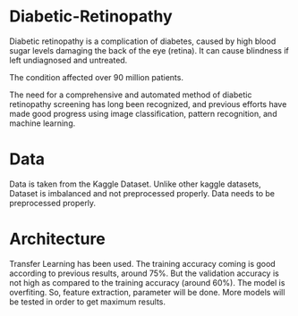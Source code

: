 # Diabetic-Retinopathy
Diabetic retinopathy is a complication of diabetes, caused by high blood sugar levels damaging the back of the eye (retina). It can cause blindness if left undiagnosed and untreated.

The condition affected over 90 million patients. 

The need for a comprehensive and automated method of diabetic retinopathy screening has long been recognized, and previous efforts have made good progress using image classification, pattern recognition, and machine learning. 


# Data
Data is taken from the Kaggle Dataset. Unlike other kaggle datasets, Dataset is imbalanced and not preprocessed properly. Data needs to be preprocessed properly.

# Architecture
Transfer Learning has been used. The training accuracy coming is good according to previous results, around 75%. But the validation accuracy is not high as compared to the training accuracy (around 60%). The model is overfiting. So, feature extraction, parameter will be done. More models will be tested in order to get maximum results.
